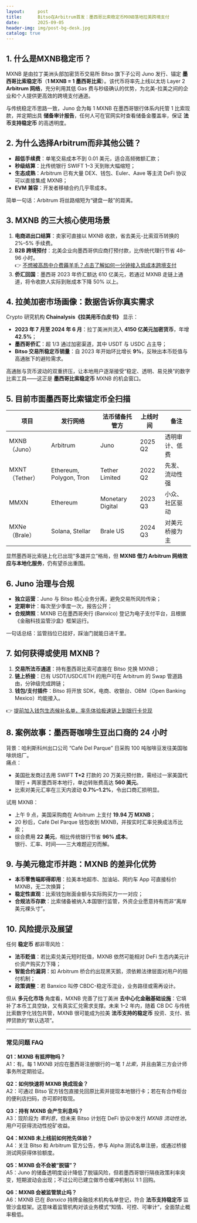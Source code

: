 ```yaml
---
layout:     post
title:      Bitso在Arbitrum首发：墨西哥比索稳定币MXNB落地拉美跨境支付
date:       2025-09-05
header-img: img/post-bg-desk.jpg
catalog: true
---
```


## 1. 什么是MXNB稳定币？

MXNB 是由拉丁美洲头部加密货币交易所 Bitso 旗下子公司 Juno 发行、锚定 **墨西哥比索稳定币**（**1 MXNB = 1 墨西哥比索**）。该代币将率先上线以太坊 Layer 2 **Arbitrum 网络**，充分利用其低 Gas 费与秒级确认的优势，为北美-拉美之间的企业和个人提供更高效的跨境支付通道。

与传统稳定币思路一致，Juno 会为每 1 MXNB 在墨西哥银行体系内托管 1 比索现款，并定期出具 **储备审计报告**，任何人可在官网实时查看储备金覆盖率，保证 **法币支持稳定币** 的高透明度。

## 2. 为什么选择Arbitrum而非其他公链？

- **超低手续费**：单笔交易成本不到 0.01 美元，适合高频微额汇款；
- **秒级结算**：比传统银行 SWIFT 1–3 天到账大幅缩短；
- **生态成熟**：Arbitrum 已有大量 DEX、钱包、Euler、Aave 等主流 DeFi 协议可以直接集成 MXNB；
- **EVM 兼容**：开发者移植合约几乎零成本。

简单一句话：Arbitrum 将丝路缩短为“键盘一敲”的距离。

## 3. MXNB 的三大核心使用场景

1. **电商进出口结算**：卖家可直接以 MXNB 收款，省去美元-比索双币转换的 2%–5% 手续费。  
2. **B2B 跨境预付**：北美企业向墨西哥供应商打预付款，比传统代理行节省 48–96 小时。  
   👉 [不想被高昂中介费薅羊毛？点击了解如何一分钟接入低成本跨境支付](https://okxdog.com/)  
3. **侨汇回国**：墨西哥 2023 年侨汇额达 610 亿美元，若通过 MXNB 走链上通道，将令收款人实际到账成本下降 50% 以上。

## 4. 拉美加密市场画像：数据告诉你真实需求

Crypto 研究机构 **Chainalysis《拉美用币白皮书》** 显示：

- **2023 年 7 月至 2024 年 6 月**：拉丁美洲共流入 **4150 亿美元加密货币**，年增 **42.5%**；  
- **墨西哥侨汇**：超 1/3 通过加密渠道，其中 USDT 与 USDC 占主导；  
- **Bitso 交易所稳定币销量**：自 2023 年开始环比增长 **9%**，反映出本币贬值与高通胀下的避险需求。

高通胀与货币波动的双重挤压，让本地用户逐渐接受“稳定、透明、易兑换”的数字比索工具——这正是 **墨西哥比索稳定币** MXNB 的机会窗口。

## 5. 目前市面墨西哥比索锚定币全扫描

| 项目            | 发行网络               | 法币储备托管方 | 上线时间 | 备注             |
|-----------------|------------------------|----------------|----------|------------------|
| MXNB（Juno）    | Arbitrum               | Juno           | 2025 Q2  | 透明审计、低费   |
| MXNT（Tether）  | Ethereum, Polygon, Tron| Tether Limited | 2022 Q2  | 先发、流动性强   |
| MMXN            | Ethereum               | Monetary Digital| 2023 Q3 | 小众、社区驱动   |
| MXNe（Brale）   | Solana, Stellar        | Brale US       | 2024 Q3  | 对美元桥接为主   |

显然墨西哥比索链上化已出现“多雄并立”格局，但 **MXNB 借力 Arbitrum 网络效应与本地化服务**，仍有望杀出重围。

## 6. Juno 治理与合规

- **独立运营**：Juno 与 Bitso 核心业务分离，避免交易所风险传染；  
- **定期审计**：每次至少季度一次，报告公开；  
- **合规牌照**：MXNB 已在墨西哥央行 (Banxico) 登记为电子支付平台，且根据《金融科技监管沙盒》框架运行。

一句话总结：监管挡位已挂好，踩油门就能日进千里。

## 7. 如何获得或使用 MXNB？

1. **交易所法币通道**：持有墨西哥比索可直接在 Bitso 兑换 MXNB；  
2. **链上桥接**：已有 USDT/USDC/ETH 的用户可在 Arbitrum 的 Swap 管道路由，分钟级完成跨链；  
3. **钱包/支付插件**：Bitso 将开放 SDK，电商、收银台、OBM（Open Banking Mexico）均能接入。

👉 [提前加入钱包生态候补名单，率先体验极速链上到银行卡兑现](https://okxdog.com/)

## 8. 案例故事：墨西哥咖啡生豆出口商的 24 小时

背景：哈利斯科州出口公司 “Café Del Parque” 日采购 100 吨咖啡豆发往美国咖啡烘焙厂。  
痛点：  
- 美国批发商过去用 SWIFT **T+2** 打款的 20 万美元预付款，需经过一家美国代理行 + 两家墨西哥本地行，单边转账费高达 **560 美元**。  
- 比索对美元汇率在三天内波动 **0.7%–1.2%**，令出口商汇损明显。

试用 MXNB：  
- 上午 9 点，美国采购商在 Arbitrum 上支付 **19.94 万 MXNB**；  
- 20 秒后，Café Del Parque 钱包收到 MXNB，并按实时汇率兑换成法币比索；  
- 综合费用 **22 美元**，相比传统银行节省 **96% 成本**。  
银行、汇率、时间——三大难题迎刃而解。

## 9. 与美元稳定币并跑：MXNB 的差异化优势

- **本币零售端即得即用**：拉美本地超市、加油站、网约车 App 可直接标价 MXNB，无二次换算；  
- **稳定性直观**：比索钱包账面金额与实际购买力一一对应；  
- **合规法币存款**：比索储备被纳入本国银行监管，外资企业愿意持有而非“离岸美元裸头寸”。

## 10. 风险提示及展望

任何 **稳定币** 都非零风险：

- **法币贬值**：若比索兑美元短时贬值，MXNB 依然可能相对 DeFi 生态内美元计价资产购买力下降；  
- **智能合约漏洞**：如 Arbitrum 桥合约出现黑天鹅，须依赖法律层面对用户的赔付机制；  
- **政策调整**：若 Banxico 叫停 CBDC-稳定币混业，业务路径或需再设计。

但从 **多元化市场** 角度看，MXNB 完善了拉丁美洲 **去中心化金融基础设施**：它填补了本币工具空缺，又有真实汇兑需求支撑。未来 1–2 年内，随着 CB DC 与传统比索数字化钱包共管，MXNB 很可能成为拉美 **法币支持的稳定币** 投资、支付、抵押贷款的“默认选项”。

---

### 常见问题 FAQ

**Q1：MXNB 有抵押物吗？**  
A1：有。每 1 MXNB 对应在墨西哥注册银行的一笔 *1 比索*，并且由第三方会计师事务所定期验证。

**Q2：如何快速将 MXNB 换成现金？**  
A2：可通过 Bitso 官方钱包直接兑回原比索并提现本地银行卡；若在有合作柜台的便利店扫码，亦可即时取现。

**Q3：持有 MXNB 会产生利息吗？**  
A3：现阶段为 *零利息*，但未来 Bitso 计划在 DeFi 协议中发行 *MXNB 流动性池*，用户可获得流动性挖矿收益。

**Q4：MXNB 未上线前如何抢先体验？**  
A4：关注 Bitso 和 Arbitrum 官方公告，参与 Alpha 测试名单注册，或通过桥接测试网获得体验额度。

**Q5：MXNB 会不会被“脱锚”？**  
A5：Juno 的储备透明度设计降低了脱锚风险，但若墨西哥银行隔夜政策利率突变，短期波动会出现；不过公司已建立做市仓缓冲机制以 1:1 回购。

**Q6：MXNB 会被监管禁止吗？**  
A6：MXNB 已在 *Banxico* 持牌金融技术机构名单登记，符合 **法币支持稳定币** 监管沙盒框架。这意味着监管机构对该业务模式“知情、可控、可审计”，全面禁止概率极低。